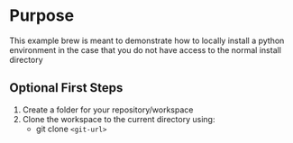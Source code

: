 # Purpose
This example brew is meant to demonstrate how to locally install a python environment in the case that you do not have access to the normal install directory

## Optional First Steps
1. Create a folder for your repository/workspace
2. Clone the workspace to the current directory using:
    - git clone `<git-url>`
